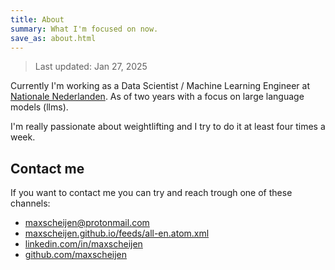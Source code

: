 ```yaml
---
title: About
summary: What I'm focused on now.
save_as: about.html
---
```


> Last updated: Jan 27, 2025

Currently I'm working as a Data Scientist / Machine Learning Engineer at
[Nationale Nederlanden](https://www.nn.nl/). As of two years with a focus on
large language models (llms).

I'm really passionate about weightlifting and I try to do it at least four times a week.

## Contact me

If you want to contact me you can try and reach trough one of these channels:

- [maxscheijen@protonmail.com](mailto:maxscheijen@protonmail.com)
- [maxscheijen.github.io/feeds/all-en.atom.xml](https://maxscheijen.github.io/feeds/all-en.atom.xml)
- [linkedin.com/in/maxscheijen](https://linkedin.com/in/maxscheijen/)
- [github.com/maxscheijen](https://github.com/maxscheijen)

